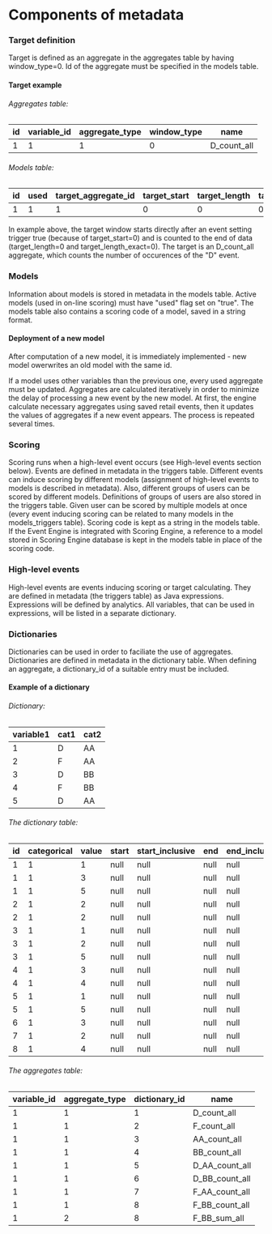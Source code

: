 # Components of metadata #
### Target definition ###
Target is defined as an aggregate in the aggregates table by having window_type=0. Id of the aggregate must be specified in the models table.
#### Target example ####
###### Aggregates table: ######

id | variable\_id | aggregate\_type | window\_type | name
-|-|-|-|-
1 | 1 | 1 | 0 | D_count_all

###### Models table: ######

id | used | target\_aggregate\_id | target\_start | target\_length | target\_length\_exact | ...
-|-|-|-|-|-|-
1 | 1 | 1 | 0 | 0 | 0 | ...

In example above, the target window starts directly after an event setting trigger true (because of target\_start=0) and is counted to the end of data (target\_length=0 and target\_length\_exact=0). The target is an D_count_all aggregate, which counts the number of occurences of the "D" event.

### Models ###
Information about models is stored in metadata in the models table. Active models (used in on-line scoring) must have "used" flag set on "true". The models table also contains a scoring code of a model, saved in a string format.
#### Deployment of a new model ####
After computation of a new model, it is immediately implemented - new model owerwrites an old model with the same id.

If a model uses other variables than the previous one, every used aggregate must be updated. Aggregates are calculated iteratively in order to minimize the delay of processing a new event by the new model. At first, the engine calculate necessary aggregates using saved retail events, then it updates the values of aggregates if a new event appears. The process is repeated several times.

### Scoring ###
Scoring runs when a high-level event occurs (see High-level events section below). Events are defined in metadata in the triggers table. Different events can induce scoring by different models (assignment of high-level events to models is described in metadata). Also, different groups of users can be scored by different models. Definitions of groups of users are also stored in the triggers table. Given user can be scored by multiple models at once (every event inducing scoring can be related to many models in the models_triggers table). Scoring code is kept as a string in the models table. If the Event Engine is integrated with Scoring Engine, a reference to a model stored in Scoring Engine database is kept in the models table in place of the scoring code.

### High-level events ###
High-level events are events inducing scoring or target calculating. They are defined in metadata (the triggers table) as Java expressions. Expressions will be defined by analytics. All variables, that can be used in expressions, will be listed in a separate dictionary.

### Dictionaries ###
Dictionaries can be used in order to faciliate the use of aggregates. Dictionaries are defined in metadata in the dictionary table. When defining an aggregate, a dictionary_id of a suitable entry must be included.
#### Example of a dictionary ####
###### Dictionary: ######

variable1 | cat1 | cat2
-|-|-
1 | D | AA
2 | F | AA
3 | D | BB
4 | F | BB
5 | D | AA

###### The dictionary table: ######

id | categorical | value | start | start\_inclusive | end | end\_inclusive | mapped\_value
-|-|-|-|-|-|-|-
1|1|1|null|null|null|null|D
1|1|3|null|null|null|null|D
1|1|5|null|null|null|null|D
2|1|2|null|null|null|null|F
2|1|2|null|null|null|null|F
3|1|1|null|null|null|null|AA
3|1|2|null|null|null|null|AA
3|1|5|null|null|null|null|AA
4|1|3|null|null|null|null|BB
4|1|4|null|null|null|null|BB
5|1|1|null|null|null|null|D\_AA
5|1|5|null|null|null|null|D\_AA
6|1|3|null|null|null|null|D\_BB
7|1|2|null|null|null|null|F\_AA
8|1|4|null|null|null|null|F\_BB

###### The aggregates table: ######
variable\_id | aggregate\_type | dictionary\_id | name
-|-|-|-
1|1|1|D\_count\_all
1|1|2|F\_count\_all
1|1|3|AA\_count\_all
1|1|4|BB\_count\_all
1|1|5|D\_AA\_count\_all
1|1|6|D\_BB\_count\_all
1|1|7|F\_AA\_count\_all
1|1|8|F\_BB\_count\_all
1|2|8|F\_BB\_sum\_all

